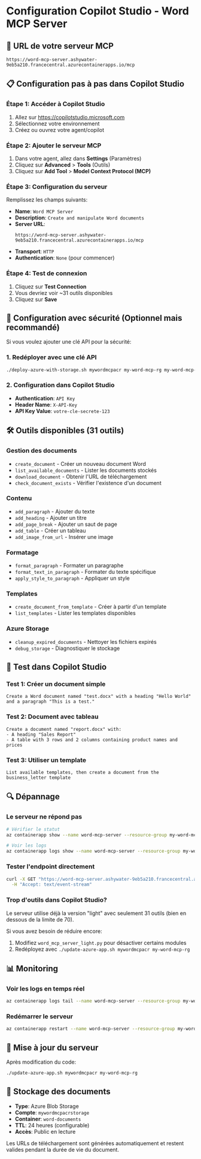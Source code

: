 # Configuration Copilot Studio - Word MCP Server

## 🔗 URL de votre serveur MCP

```
https://word-mcp-server.ashywater-9eb5a210.francecentral.azurecontainerapps.io/mcp
```

## 📋 Configuration pas à pas dans Copilot Studio

### Étape 1: Accéder à Copilot Studio
1. Allez sur https://copilotstudio.microsoft.com
2. Sélectionnez votre environnement
3. Créez ou ouvrez votre agent/copilot

### Étape 2: Ajouter le serveur MCP
1. Dans votre agent, allez dans **Settings** (Paramètres)
2. Cliquez sur **Advanced** > **Tools** (Outils)
3. Cliquez sur **Add Tool** > **Model Context Protocol (MCP)**

### Étape 3: Configuration du serveur
Remplissez les champs suivants:

- **Name**: `Word MCP Server`
- **Description**: `Create and manipulate Word documents`
- **Server URL**:
  ```
  https://word-mcp-server.ashywater-9eb5a210.francecentral.azurecontainerapps.io/mcp
  ```
- **Transport**: `HTTP`
- **Authentication**: `None` (pour commencer)

### Étape 4: Test de connexion
1. Cliquez sur **Test Connection**
2. Vous devriez voir ~31 outils disponibles
3. Cliquez sur **Save**

## 🔐 Configuration avec sécurité (Optionnel mais recommandé)

Si vous voulez ajouter une clé API pour la sécurité:

### 1. Redéployer avec une clé API
```bash
./deploy-azure-with-storage.sh mywordmcpacr my-word-mcp-rg my-word-mcp-env "votre-cle-secrete-123"
```

### 2. Configuration dans Copilot Studio
- **Authentication**: `API Key`
- **Header Name**: `X-API-Key`
- **API Key Value**: `votre-cle-secrete-123`

## 🛠️ Outils disponibles (31 outils)

### Gestion des documents
- `create_document` - Créer un nouveau document Word
- `list_available_documents` - Lister les documents stockés
- `download_document` - Obtenir l'URL de téléchargement
- `check_document_exists` - Vérifier l'existence d'un document

### Contenu
- `add_paragraph` - Ajouter du texte
- `add_heading` - Ajouter un titre
- `add_page_break` - Ajouter un saut de page
- `add_table` - Créer un tableau
- `add_image_from_url` - Insérer une image

### Formatage
- `format_paragraph` - Formater un paragraphe
- `format_text_in_paragraph` - Formater du texte spécifique
- `apply_style_to_paragraph` - Appliquer un style

### Templates
- `create_document_from_template` - Créer à partir d'un template
- `list_templates` - Lister les templates disponibles

### Azure Storage
- `cleanup_expired_documents` - Nettoyer les fichiers expirés
- `debug_storage` - Diagnostiquer le stockage

## 🧪 Test dans Copilot Studio

### Test 1: Créer un document simple
```
Create a Word document named "test.docx" with a heading "Hello World" and a paragraph "This is a test."
```

### Test 2: Document avec tableau
```
Create a document named "report.docx" with:
- A heading "Sales Report"
- A table with 3 rows and 2 columns containing product names and prices
```

### Test 3: Utiliser un template
```
List available templates, then create a document from the business_letter template
```

## 🔍 Dépannage

### Le serveur ne répond pas
```bash
# Vérifier le statut
az containerapp show --name word-mcp-server --resource-group my-word-mcp-rg

# Voir les logs
az containerapp logs show --name word-mcp-server --resource-group my-word-mcp-rg --tail 50
```

### Tester l'endpoint directement
```bash
curl -X GET "https://word-mcp-server.ashywater-9eb5a210.francecentral.azurecontainerapps.io/mcp" \
  -H "Accept: text/event-stream"
```

### Trop d'outils dans Copilot Studio?
Le serveur utilise déjà la version "light" avec seulement 31 outils (bien en dessous de la limite de 70).

Si vous avez besoin de réduire encore:
1. Modifiez `word_mcp_server_light.py` pour désactiver certains modules
2. Redéployez avec `./update-azure-app.sh mywordmcpacr my-word-mcp-rg`

## 📊 Monitoring

### Voir les logs en temps réel
```bash
az containerapp logs tail --name word-mcp-server --resource-group my-word-mcp-rg --follow
```

### Redémarrer le serveur
```bash
az containerapp restart --name word-mcp-server --resource-group my-word-mcp-rg
```

## 🔄 Mise à jour du serveur

Après modification du code:
```bash
./update-azure-app.sh mywordmcpacr my-word-mcp-rg
```

## 💾 Stockage des documents

- **Type**: Azure Blob Storage
- **Compte**: `mywordmcpacrstorage`
- **Container**: `word-documents`
- **TTL**: 24 heures (configurable)
- **Accès**: Public en lecture

Les URLs de téléchargement sont générées automatiquement et restent valides pendant la durée de vie du document.
